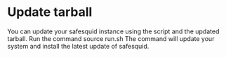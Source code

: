 # Update tarball
You can update your safesquid instance using the script and the updated tarball.
Run the command source run.sh
The command will update your system and install the latest update of safesquid.
